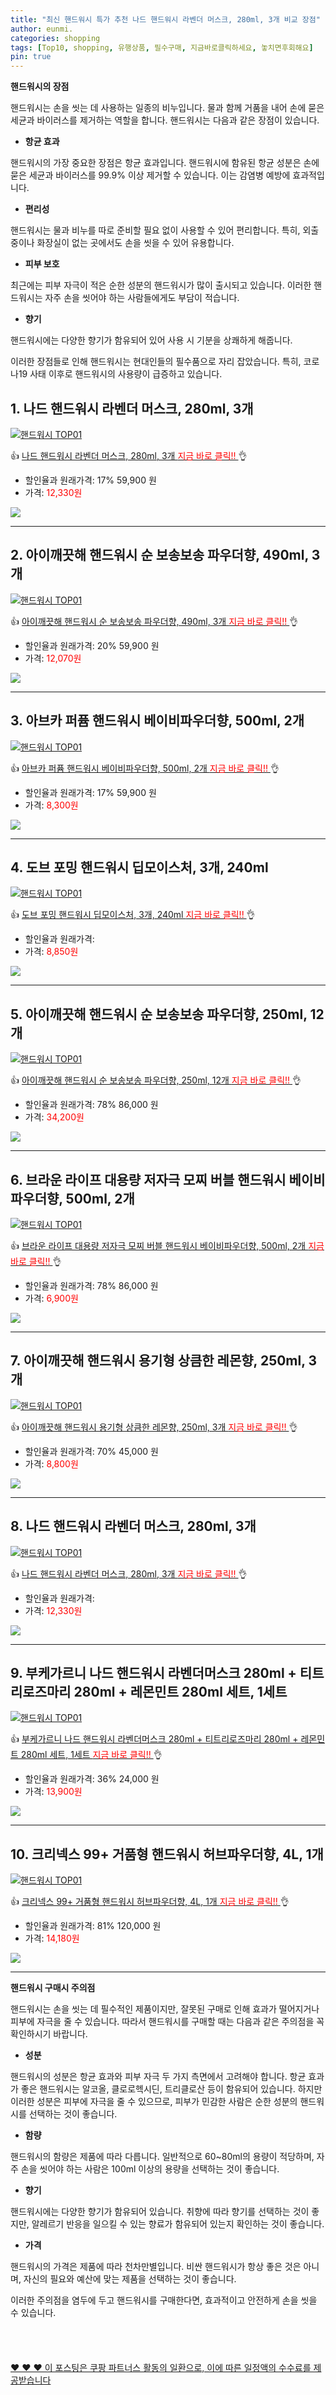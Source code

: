 ```yaml
---
title: "최신 핸드워시 특가 추천 나드 핸드워시 라벤더 머스크, 280ml, 3개 비교 장점"
author: eunmi.
categories: shopping
tags: [Top10, shopping, 유행상품, 필수구매, 지금바로클릭하세요, 놓치면후회해요]
pin: true
---
```

**핸드워시의 장점**

핸드워시는 손을 씻는 데 사용하는 일종의 비누입니다. 물과 함께 거품을 내어 손에 묻은 세균과 바이러스를 제거하는 역할을 합니다. 핸드워시는 다음과 같은 장점이 있습니다.

* **항균 효과**

핸드워시의 가장 중요한 장점은 항균 효과입니다. 핸드워시에 함유된 항균 성분은 손에 묻은 세균과 바이러스를 99.9% 이상 제거할 수 있습니다. 이는 감염병 예방에 효과적입니다.

* **편리성**

핸드워시는 물과 비누를 따로 준비할 필요 없이 사용할 수 있어 편리합니다. 특히, 외출 중이나 화장실이 없는 곳에서도 손을 씻을 수 있어 유용합니다.

* **피부 보호**

최근에는 피부 자극이 적은 순한 성분의 핸드워시가 많이 출시되고 있습니다. 이러한 핸드워시는 자주 손을 씻어야 하는 사람들에게도 부담이 적습니다.

* **향기**

핸드워시에는 다양한 향기가 함유되어 있어 사용 시 기분을 상쾌하게 해줍니다.

이러한 장점들로 인해 핸드워시는 현대인들의 필수품으로 자리 잡았습니다. 특히, 코로나19 사태 이후로 핸드워시의 사용량이 급증하고 있습니다.

   

## 1. 나드 핸드워시 라벤더 머스크, 280ml, 3개

[![핸드워시 TOP01](https://thumbnail10.coupangcdn.com/thumbnails/remote/230x230ex/image/retail/images/558642688801885-eb05f961-214d-48e4-ad98-3effe4ef51d3.jpg)](https://link.coupang.com/re/AFFSDP?lptag=AF3617701&subid=GithubCoopas&pageKey=1103695385&traceid=V0-153&itemId=2941374293&vendorItemId=70063763430)


👍 [나드 핸드워시 라벤더 머스크, 280ml, 3개 <font color=red> 지금 바로 클릭!! </font> ](https://link.coupang.com/re/AFFSDP?lptag=AF3617701&subid=GithubCoopas&pageKey=1103695385&traceid=V0-153&itemId=2941374293&vendorItemId=70063763430) 👌 


- 할인율과 원래가격: 17%  59,900   원
- 가격: <span style='color:red'>12,330원</span>

[![](/discount_price.png)](https://link.coupang.com/re/AFFSDP?lptag=AF3617701&subid=GithubCoopas&pageKey=1103695385&traceid=V0-153&itemId=2941374293&vendorItemId=70063763430)

---


   

## 2. 아이깨끗해 핸드워시 순 보송보송 파우더향, 490ml, 3개

[![핸드워시 TOP01](https://thumbnail10.coupangcdn.com/thumbnails/remote/230x230ex/image/retail/images/2366212472872694-5290d9eb-6e69-4948-937d-8962e8a90df7.jpg)](https://link.coupang.com/re/AFFSDP?lptag=AF3617701&subid=GithubCoopas&pageKey=2800173&traceid=V0-153&itemId=7127221&vendorItemId=74925212126)


👍 [아이깨끗해 핸드워시 순 보송보송 파우더향, 490ml, 3개 <font color=red> 지금 바로 클릭!! </font> ](https://link.coupang.com/re/AFFSDP?lptag=AF3617701&subid=GithubCoopas&pageKey=2800173&traceid=V0-153&itemId=7127221&vendorItemId=74925212126) 👌 


- 할인율과 원래가격: 20%  59,900   원
- 가격: <span style='color:red'>12,070원</span>

[![](/discount_price.png)](https://link.coupang.com/re/AFFSDP?lptag=AF3617701&subid=GithubCoopas&pageKey=2800173&traceid=V0-153&itemId=7127221&vendorItemId=74925212126)

---


   

## 3. 아브카 퍼퓸 핸드워시 베이비파우더향, 500ml, 2개

[![핸드워시 TOP01](https://thumbnail8.coupangcdn.com/thumbnails/remote/230x230ex/image/rs_quotation_api/pmhjbvm9/85a130ea814743ada9199542bffa632d.jpg)](https://link.coupang.com/re/AFFSDP?lptag=AF3617701&subid=GithubCoopas&pageKey=6687515620&traceid=V0-153&itemId=15443205299&vendorItemId=82662829665)


👍 [아브카 퍼퓸 핸드워시 베이비파우더향, 500ml, 2개 <font color=red> 지금 바로 클릭!! </font> ](https://link.coupang.com/re/AFFSDP?lptag=AF3617701&subid=GithubCoopas&pageKey=6687515620&traceid=V0-153&itemId=15443205299&vendorItemId=82662829665) 👌 


- 할인율과 원래가격: 17%  59,900   원
- 가격: <span style='color:red'>8,300원</span>

[![](/discount_price.png)](https://link.coupang.com/re/AFFSDP?lptag=AF3617701&subid=GithubCoopas&pageKey=6687515620&traceid=V0-153&itemId=15443205299&vendorItemId=82662829665)

---


   

## 4. 도브 포밍 핸드워시 딥모이스처, 3개, 240ml

[![핸드워시 TOP01](https://thumbnail10.coupangcdn.com/thumbnails/remote/230x230ex/image/retail/images/7980980193807236-b2cccce9-e604-4841-8d35-e2db6941f2ae.jpg)](https://link.coupang.com/re/AFFSDP?lptag=AF3617701&subid=GithubCoopas&pageKey=6945258911&traceid=V0-153&itemId=17489247739&vendorItemId=84656630027)


👍 [도브 포밍 핸드워시 딥모이스처, 3개, 240ml <font color=red> 지금 바로 클릭!! </font> ](https://link.coupang.com/re/AFFSDP?lptag=AF3617701&subid=GithubCoopas&pageKey=6945258911&traceid=V0-153&itemId=17489247739&vendorItemId=84656630027) 👌 


- 할인율과 원래가격: 
- 가격: <span style='color:red'>8,850원</span>

[![](/discount_price.png)](https://link.coupang.com/re/AFFSDP?lptag=AF3617701&subid=GithubCoopas&pageKey=6945258911&traceid=V0-153&itemId=17489247739&vendorItemId=84656630027)

---


   

## 5. 아이깨끗해 핸드워시 순 보송보송 파우더향, 250ml, 12개

[![핸드워시 TOP01](https://thumbnail7.coupangcdn.com/thumbnails/remote/230x230ex/image/vendor_inventory/a486/170e698258c30ac04600136fe7d4a1a7285eb1fe954f8408125d41555aa0.jpg)](https://link.coupang.com/re/AFFSDP?lptag=AF3617701&subid=GithubCoopas&pageKey=2800173&traceid=V0-153&itemId=18173337115&vendorItemId=70680300648)


👍 [아이깨끗해 핸드워시 순 보송보송 파우더향, 250ml, 12개 <font color=red> 지금 바로 클릭!! </font> ](https://link.coupang.com/re/AFFSDP?lptag=AF3617701&subid=GithubCoopas&pageKey=2800173&traceid=V0-153&itemId=18173337115&vendorItemId=70680300648) 👌 


- 할인율과 원래가격: 78%  86,000   원
- 가격: <span style='color:red'>34,200원</span>

[![](/discount_price.png)](https://link.coupang.com/re/AFFSDP?lptag=AF3617701&subid=GithubCoopas&pageKey=2800173&traceid=V0-153&itemId=18173337115&vendorItemId=70680300648)

---


   

## 6. 브라운 라이프 대용량 저자극 모찌 버블 핸드워시 베이비파우더향, 500ml, 2개

[![핸드워시 TOP01](https://thumbnail6.coupangcdn.com/thumbnails/remote/230x230ex/image/retail/images/2023/06/22/11/3/88779eff-34fe-4ace-84ea-2ca0521161b2.jpg)](https://link.coupang.com/re/AFFSDP?lptag=AF3617701&subid=GithubCoopas&pageKey=7417383589&traceid=V0-153&itemId=19233407740&vendorItemId=86349870659)


👍 [브라운 라이프 대용량 저자극 모찌 버블 핸드워시 베이비파우더향, 500ml, 2개 <font color=red> 지금 바로 클릭!! </font> ](https://link.coupang.com/re/AFFSDP?lptag=AF3617701&subid=GithubCoopas&pageKey=7417383589&traceid=V0-153&itemId=19233407740&vendorItemId=86349870659) 👌 


- 할인율과 원래가격: 78%  86,000   원
- 가격: <span style='color:red'>6,900원</span>

[![](/discount_price.png)](https://link.coupang.com/re/AFFSDP?lptag=AF3617701&subid=GithubCoopas&pageKey=7417383589&traceid=V0-153&itemId=19233407740&vendorItemId=86349870659)

---


   

## 7. 아이깨끗해 핸드워시 용기형 상큼한 레몬향, 250ml, 3개

[![핸드워시 TOP01](https://thumbnail10.coupangcdn.com/thumbnails/remote/230x230ex/image/product/image/vendoritem/2019/04/01/4326887774/540a9b5e-46ac-46dc-af1b-36086c9e5f6b.jpg)](https://link.coupang.com/re/AFFSDP?lptag=AF3617701&subid=GithubCoopas&pageKey=231056191&traceid=V0-153&itemId=732696771&vendorItemId=4326887774)


👍 [아이깨끗해 핸드워시 용기형 상큼한 레몬향, 250ml, 3개 <font color=red> 지금 바로 클릭!! </font> ](https://link.coupang.com/re/AFFSDP?lptag=AF3617701&subid=GithubCoopas&pageKey=231056191&traceid=V0-153&itemId=732696771&vendorItemId=4326887774) 👌 


- 할인율과 원래가격: 70%  45,000   원
- 가격: <span style='color:red'>8,800원</span>

[![](/discount_price.png)](https://link.coupang.com/re/AFFSDP?lptag=AF3617701&subid=GithubCoopas&pageKey=231056191&traceid=V0-153&itemId=732696771&vendorItemId=4326887774)

---


   

## 8. 나드 핸드워시 라벤더 머스크, 280ml, 3개

[![핸드워시 TOP01](https://thumbnail10.coupangcdn.com/thumbnails/remote/230x230ex/image/retail/images/558642688801885-eb05f961-214d-48e4-ad98-3effe4ef51d3.jpg)](https://link.coupang.com/re/AFFSDP?lptag=AF3617701&subid=GithubCoopas&pageKey=1103695385&traceid=V0-153&itemId=2941374293&vendorItemId=70063763430)


👍 [나드 핸드워시 라벤더 머스크, 280ml, 3개 <font color=red> 지금 바로 클릭!! </font> ](https://link.coupang.com/re/AFFSDP?lptag=AF3617701&subid=GithubCoopas&pageKey=1103695385&traceid=V0-153&itemId=2941374293&vendorItemId=70063763430) 👌 


- 할인율과 원래가격: 
- 가격: <span style='color:red'>12,330원</span>

[![](/discount_price.png)](https://link.coupang.com/re/AFFSDP?lptag=AF3617701&subid=GithubCoopas&pageKey=1103695385&traceid=V0-153&itemId=2941374293&vendorItemId=70063763430)

---


   

## 9. 부케가르니 나드 핸드워시 라벤더머스크 280ml + 티트리로즈마리 280ml + 레몬민트 280ml 세트, 1세트

[![핸드워시 TOP01](https://thumbnail6.coupangcdn.com/thumbnails/remote/230x230ex/image/retail/images/8661032775781791-f73be144-c189-40f9-8c5f-74ab666a90a5.jpg)](https://link.coupang.com/re/AFFSDP?lptag=AF3617701&subid=GithubCoopas&pageKey=6429207875&traceid=V0-153&itemId=13868140249&vendorItemId=81118038696)


👍 [부케가르니 나드 핸드워시 라벤더머스크 280ml + 티트리로즈마리 280ml + 레몬민트 280ml 세트, 1세트 <font color=red> 지금 바로 클릭!! </font> ](https://link.coupang.com/re/AFFSDP?lptag=AF3617701&subid=GithubCoopas&pageKey=6429207875&traceid=V0-153&itemId=13868140249&vendorItemId=81118038696) 👌 


- 할인율과 원래가격: 36%  24,000   원
- 가격: <span style='color:red'>13,900원</span>

[![](/discount_price.png)](https://link.coupang.com/re/AFFSDP?lptag=AF3617701&subid=GithubCoopas&pageKey=6429207875&traceid=V0-153&itemId=13868140249&vendorItemId=81118038696)

---


   

## 10. 크리넥스 99+ 거품형 핸드워시 허브파우더향, 4L, 1개

[![핸드워시 TOP01](https://thumbnail9.coupangcdn.com/thumbnails/remote/230x230ex/image/retail/images/731969642832190-5c8b84cc-9411-4d36-8c13-2c0af0cd6740.jpg)](https://link.coupang.com/re/AFFSDP?lptag=AF3617701&subid=GithubCoopas&pageKey=6344669572&traceid=V0-153&itemId=13325418826&vendorItemId=80581428411)


👍 [크리넥스 99+ 거품형 핸드워시 허브파우더향, 4L, 1개 <font color=red> 지금 바로 클릭!! </font> ](https://link.coupang.com/re/AFFSDP?lptag=AF3617701&subid=GithubCoopas&pageKey=6344669572&traceid=V0-153&itemId=13325418826&vendorItemId=80581428411) 👌 


- 할인율과 원래가격: 81%  120,000   원
- 가격: <span style='color:red'>14,180원</span>

[![](/discount_price.png)](https://link.coupang.com/re/AFFSDP?lptag=AF3617701&subid=GithubCoopas&pageKey=6344669572&traceid=V0-153&itemId=13325418826&vendorItemId=80581428411)

---
**핸드워시 구매시 주의점**

핸드워시는 손을 씻는 데 필수적인 제품이지만, 잘못된 구매로 인해 효과가 떨어지거나 피부에 자극을 줄 수 있습니다. 따라서 핸드워시를 구매할 때는 다음과 같은 주의점을 꼭 확인하시기 바랍니다.

* **성분**

핸드워시의 성분은 항균 효과와 피부 자극 두 가지 측면에서 고려해야 합니다. 항균 효과가 좋은 핸드워시는 알코올, 클로로헥시딘, 트리클로산 등이 함유되어 있습니다. 하지만 이러한 성분은 피부에 자극을 줄 수 있으므로, 피부가 민감한 사람은 순한 성분의 핸드워시를 선택하는 것이 좋습니다.

* **함량**

핸드워시의 함량은 제품에 따라 다릅니다. 일반적으로 60~80ml의 용량이 적당하며, 자주 손을 씻어야 하는 사람은 100ml 이상의 용량을 선택하는 것이 좋습니다.

* **향기**

핸드워시에는 다양한 향기가 함유되어 있습니다. 취향에 따라 향기를 선택하는 것이 좋지만, 알레르기 반응을 일으킬 수 있는 향료가 함유되어 있는지 확인하는 것이 좋습니다.

* **가격**

핸드워시의 가격은 제품에 따라 천차만별입니다. 비싼 핸드워시가 항상 좋은 것은 아니며, 자신의 필요와 예산에 맞는 제품을 선택하는 것이 좋습니다.

이러한 주의점을 염두에 두고 핸드워시를 구매한다면, 효과적이고 안전하게 손을 씻을 수 있습니다.<br><br><br><br><br> [ ❤ ❤ ❤ 이 포스팅은 쿠팡 파트너스 활동의 일환으로, 이에 따른 일정액의 수수료를 제공받습니다](https://link.coupang.com/a/bcEFyh)